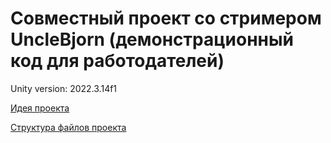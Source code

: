 # Совместный проект со стримером UncleBjorn (демонстрационный код для работодателей)

Unity version: 2022.3.14f1

[Идея проекта](https://github.com/MrSilvercliff/UncleBjorn_RPG_Public/blob/main/wiki/project-idea.md)

[Структура файлов проекта](https://github.com/MrSilvercliff/UncleBjorn_RPG_Public/blob/main/wiki/files-structure.md)

